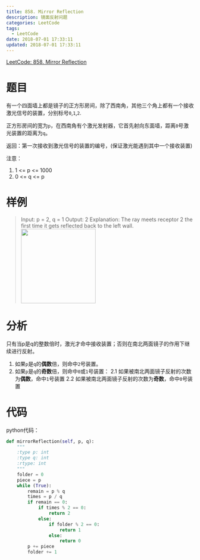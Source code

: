 ```yaml
---
title: 858. Mirror Reflection
description: 镜面反射问题
categories: LeetCode
tags:
  - LeetCode
date: 2018-07-01 17:33:11
updated: 2018-07-01 17:33:11
---
```



[LeetCode: 858. Mirror Reflection](https://leetcode.com/problems/mirror-reflection)

# 题目

有一个四面墙上都是镜子的正方形房间，除了西南角，其他三个角上都有一个接收激光信号的装置，分别标号`0`,`1`,`2`.

正方形房间的宽为`p`，在西南角有个激光发射器，它首先射向东面墙，距离`0`号激光装置的距离为`q`。

返回：第一次接收到激光信号的装置的编号，(保证激光能遇到其中一个接收装置)

注意：
1. 1 <= p <= 1000
2. 0 <= q <= p
 
# 样例
> Input: p = 2, q = 1
> Output: 2
> Explanation: The ray meets receptor 2 the first time it gets reflected back to the left wall.
> <img src = "reflection.png" width="200px">

# 分析
只有当p是q的整数倍时，激光才命中接收装置；否则在南北两面镜子的作用下继续进行反射。
1. 如果`p`是`q`的**偶数**倍，则命中`2`号装置。
2. 如果`p`是`q`的**奇数**倍，则命中`0`或`1`号装置：
2.1 如果被南北两面镜子反射的次数为**偶数**，命中`1`号装置
2.2 如果被南北两面镜子反射的次数为**奇数**，命中`0`号装置

# 代码
python代码：
```python
def mirrorReflection(self, p, q):
    """
    :type p: int
    :type q: int
    :rtype: int
    """
    folder = 0
    piece = p
    while (True):
        remain = p % q
        times = p / q
        if remain == 0:
            if times % 2 == 0:
                return 2
            else:
                if folder % 2 == 0:
                    return 1
                else:
                    return 0
        p += piece
        folder += 1
```
